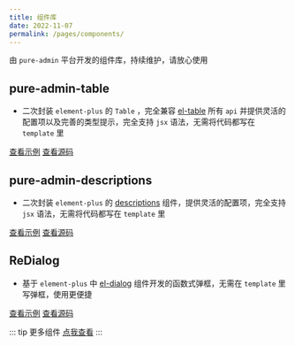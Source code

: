 ```yaml
---
title: 组件库
date: 2022-11-07
permalink: /pages/components/
---
```


由 `pure-admin` 平台开发的组件库，持续维护，请放心使用

## pure-admin-table

- 二次封装 `element-plus` 的 `Table` ，完全兼容 [el-table](https://element-plus.org/zh-CN/component/table.html) 所有 `api` 并提供灵活的配置项以及完善的类型提示，完全支持 `jsx` 语法，无需将代码都写在 `template` 里

[查看示例](https://yiming_chang.gitee.io/vue-pure-admin/#/pure-table/index?username=sso&roles=admin&accessToken=eyJhbGciOiJIUzUxMiJ9.admin) [查看源码](https://github.com/pure-admin/pure-admin-table)

## pure-admin-descriptions

- 二次封装 `element-plus` 的 [descriptions](https://element-plus.org/zh-CN/component/descriptions.html) 组件，提供灵活的配置项，完全支持 `jsx` 语法，无需将代码都写在 `template` 里

[查看示例](https://pure-admin.github.io/pure-admin-descriptions) [查看源码](https://github.com/pure-admin/pure-admin-descriptions)

## ReDialog

- 基于 `element-plus` 中 [el-dialog](https://element-plus.org/zh-CN/component/dialog.html) 组件开发的函数式弹框，无需在 `template` 里写弹框，使用更便捷

[查看示例](https://yiming_chang.gitee.io/vue-pure-admin/#/components/dialog?username=sso&roles=admin&accessToken=eyJhbGciOiJIUzUxMiJ9.admin) [查看源码](https://github.com/pure-admin/vue-pure-admin/tree/main/src/components/ReDialog)

::: tip 更多组件
[点我查看](https://github.com/pure-admin/vue-pure-admin/tree/main/src/components)
:::
